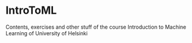 # IntroToML
Contents, exercises and other stuff of the course Introduction to Machine Learning of University of Helsinki
